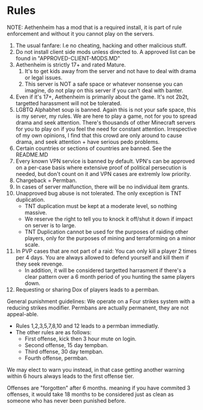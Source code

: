 # Rules
NOTE: Aethenheim has a mod that is a required install, it is part of rule enforcement and without it you cannot play on the servers.

1. The usual fanfare: I.e no cheating, hacking and other malicious stuff.
2. Do not install client side mods unless directed to. A approved list can be found in "APPROVED-CLIENT-MODS.MD"
3. Aethenheim is strictly 17+ and rated Mature.
   1. It's to get kids away from the server and not have to deal with drama or legal issues.
   2. This server is NOT a safe space or whatever nonsense you can imagine, do not play on this server if you can't deal with banter.
4. Even if it's 17+, Aethenheim is primarily about the game. It's not 2b2t, targetted harassment will not be tolerated.
5. LGBTQ Alphabhet soup is banned. Again this is not your safe space, this is my server, my rules. We are here to play a game, not
   for you to spread drama and seek attention. There's thousands of other Minecraft servers for you to play on
   if you feel the need for constant attention. Irrespective of my own opinions, I find that this crowd are only around to cause drama,
   and seek attention + have serious pedo problems.
6. Certain countries or sections of countries are banned. See the README.MD
7. Every known VPN service is banned by default. VPN's can be approved on a per-case basis where extensive proof of political persecution
   is needed, but don't count on it and VPN cases are extremly low priority.
8. Chargeback = Permban.
9. In cases of server malfunction, there will be no individual item grants.
10. Unapproved bug abuse is not tolerated. The only exception is TNT duplication.
    * TNT duplication must be kept at a moderate level, so nothing massive.
    * We reserve the right to tell you to knock it off/shut it down if impact on server is to large.
    * TNT Duplication cannot be used for the purposes of raiding other players, only for the purposes of mining and terraforming on a minor scale.
11. In PVP cases that are not part of a raid: You can only kill a player 2 times per 4 days. You are always allowed to defend yourself and kill
    them if they seek revenge.
    * In addition, it will be considered targetted harrasment if there's a clear pattern over a 6 month period of you hunting
      the same players down.
12. Requesting or sharing Dox of players leads to a permban. 

General punishment guidelines:
We operate on a Four strikes system
with a reducing strikes modifier.
Permbans are actually permanent, they are not appeal-able.

* Rules 1,2,3,5,7,8,10 and 12  leads to a permban immediatly.
* The other rules are as follows:
  * First offense, kick then 3 hour mute on login.
  * Second offense, 15 day tempban.
  * Third offense, 30 day tempban.
  * Fourth offense, permban.

We may elect to warn you instead, in that case getting another warning within 6 hours always leads to the first offense tier.

Offenses are "forgotten" after 6 months. meaning if you have commited 3 offenses, it would take
18 months to be considered just as clean as someone who has never been punished before.
